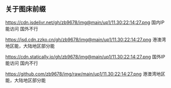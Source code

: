## 关于图床前缀

https://cdn.jsdelivr.net/gh/zb9678/img@main/up1/11.30:22:14:27.png
国内IP 能访问 国外不行

https://jsd.cdn.zzko.cn/gh/zb9678/img@main/up1/11.30:22:14:27.png
港澳湾地区能，大陆地区部分能

https://cdn.statically.io/gh/zb9678/img@main/up1/11.30:22:14:27.png
国外IP 能访问 国内不行

https://github.com/zb9678/img/raw/main/up1/11.30:22:14:27.png
港澳湾地区能，大陆地区部分能